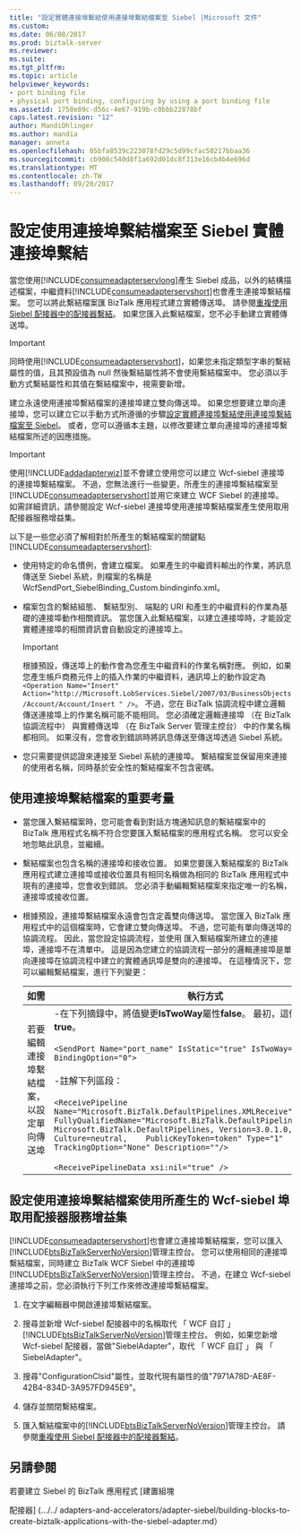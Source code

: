 ```yaml
---
title: "設定實體連接埠繫結使用連接埠繫結檔案至 Siebel |Microsoft 文件"
ms.custom: 
ms.date: 06/08/2017
ms.prod: biztalk-server
ms.reviewer: 
ms.suite: 
ms.tgt_pltfrm: 
ms.topic: article
helpviewer_keywords:
- port binding file
- physical port binding, configuring by using a port binding file
ms.assetid: 1758e89c-d56c-4e67-919b-c0bbb22878bf
caps.latest.revision: "12"
author: MandiOhlinger
ms.author: mandia
manager: anneta
ms.openlocfilehash: 05bfa8539c223078fd29c5d99cfac50217bbaa36
ms.sourcegitcommit: cb908c540d8f1a692d01dc8f313e16cb4b4e696d
ms.translationtype: MT
ms.contentlocale: zh-TW
ms.lasthandoff: 09/20/2017
---
```

# <a name="configure-a-physical-port-binding-using-a-port-binding-file-to-siebel"></a>設定使用連接埠繫結檔案至 Siebel 實體連接埠繫結
當您使用[!INCLUDE[consumeadapterservlong](../../includes/consumeadapterservlong-md.md)]產生 Siebel 成品，以外的結構描述檔案，中繼資料[!INCLUDE[consumeadapterservshort](../../includes/consumeadapterservshort-md.md)]也會產生連接埠繫結檔案。 您可以將此繫結檔案匯 BizTalk 應用程式建立實體傳送埠。 請參閱[重複使用 Siebel 配接器中的配接器繫結](../../adapters-and-accelerators/adapter-siebel/reuse-adapter-bindings-in-the-siebel-adapter.md)。 如果您匯入此繫結檔案，您不必手動建立實體傳送埠。  
  
> [!IMPORTANT]
>  同時使用[!INCLUDE[consumeadapterservshort](../../includes/consumeadapterservshort-md.md)]，如果您未指定類型字串的繫結屬性的值，且其預設值為 null 然後繫結屬性將不會使用繫結檔案中。 您必須以手動方式繫結屬性和其值在繫結檔案中，視需要新增。  
  
 建立永遠使用連接埠繫結檔案的連接埠建立雙向傳送埠。 如果您想要建立單向連接埠，您可以建立它以手動方式所遵循的步驟[設定實體連接埠繫結使用連接埠繫結檔案至 Siebel](../../adapters-and-accelerators/adapter-siebel/configure-a-physical-port-binding-using-a-port-binding-file-to-siebel.md)。 或者，您可以遵循本主題，以修改要建立單向連接埠的連接埠繫結檔案所述的因應措施。  
  
> [!IMPORTANT]
>  使用[!INCLUDE[addadapterwiz](../../includes/addadapterwiz-md.md)]並不會建立使用您可以建立 Wcf-siebel 連接埠的連接埠繫結檔案。 不過，您無法進行一些變更，所產生的連接埠繫結檔案至[!INCLUDE[consumeadapterservshort](../../includes/consumeadapterservshort-md.md)]並用它來建立 WCF Siebel 的連接埠。 如需詳細資訊，請參閱設定 Wcf-siebel 連接埠使用連接埠繫結檔案產生使用取用配接器服務增益集。  
  
 以下是一些您必須了解相對於所產生的繫結檔案的關鍵點[!INCLUDE[consumeadapterservshort](../../includes/consumeadapterservshort-md.md)]:  
  
-   使用特定的命名慣例，會建立檔案。 如果產生的中繼資料輸出的作業，將訊息傳送至 Siebel 系統，則檔案的名稱是 WcfSendPort_SiebelBinding_Custom.bindinginfo.xml。  
  
-   檔案包含的繫結組態、 繫結型別、 端點的 URI 和產生的中繼資料的作業為基礎的連接埠動作相關資訊。 當您匯入此繫結檔案，以建立連接埠時，才能設定實體連接埠的相關資訊會自動設定的連接埠上。  
  
    > [!IMPORTANT]
    >  根據預設，傳送埠上的動作會為您產生中繼資料的作業名稱對應。 例如，如果您產生帳戶商務元件上的插入作業的中繼資料，通訊埠上的動作設定為`<Operation Name="Insert" Action="http://Microsoft.LobServices.Siebel/2007/03/BusinessObjects/Account/Account/Insert " />`。 不過，您在 BizTalk 協調流程中建立邏輯傳送連接埠上的作業名稱可能不能相同。 您必須確定邏輯連接埠 （在 BizTalk 協調流程中） 與實體傳送埠 （在 BizTalk Server 管理主控台） 中的作業名稱都相同。 如果沒有，您會收到錯誤時將訊息傳送至傳送埠透過 Siebel 系統。  
  
-   您只需要提供認證來連接至 Siebel 系統的連接埠。 繫結檔案並保留用來連接的使用者名稱，同時基於安全性的繫結檔案不包含密碼。  
  
## <a name="key-considerations-for-using-the-port-binding-file"></a>使用連接埠繫結檔案的重要考量  
  
-   當您匯入繫結檔案時，您可能會看到對話方塊通知訊息的繫結檔案中的 BizTalk 應用程式名稱不符合您要匯入繫結檔案的應用程式名稱。 您可以安全地忽略此訊息，並繼續。  
  
-   繫結檔案也包含名稱的連接埠和接收位置。 如果您要匯入繫結檔案的 BizTalk 應用程式建立連接埠或接收位置具有相同名稱做為相同的 BizTalk 應用程式中現有的連接埠，您會收到錯誤。 您必須手動編輯繫結檔案來指定唯一的名稱，連接埠或接收位置。  
  
-   根據預設，連接埠繫結檔案永遠會包含定義雙向傳送埠。 當您匯入 BizTalk 應用程式中的這個檔案時，它會建立雙向傳送埠。 不過，您可能有單向傳送埠的協調流程。 因此，當您設定協調流程，並使用 匯入繫結檔案所建立的連接埠，連接埠不在清單中。 這是因為您建立的協調流程一部分的邏輯連接埠是單向連接埠在協調流程中建立的實體通訊埠是雙向的連接埠。 在這種情況下，您可以編輯繫結檔案，進行下列變更：  
  
    |如需|執行方式|  
    |--------------|-------------|  
    |若要編輯連接埠繫結檔案，以設定單向傳送埠|-在下列摘錄中，將值變更**IsTwoWay**屬性**false**。 最初，這個值設定為**true**。<br /><br /> `<SendPort Name="port_name" IsStatic="true" IsTwoWay="false" BindingOption="0">`<br /><br /> -註解下列區段：<br /><br /> `<ReceivePipeline Name="Microsoft.BizTalk.DefaultPipelines.XMLReceive"    FullyQualifiedName="Microsoft.BizTalk.DefaultPipelines.XMLReceive,    Microsoft.BizTalk.DefaultPipelines, Version=3.0.1.0, Culture=neutral,    PublicKeyToken=token" Type="1" TrackingOption="None" Description=""/>`<br /><br /> `<ReceivePipelineData xsi:nil="true" />`|  
  
## <a name="configuring-a-wcf-siebel-port-using-the-port-binding-file-generated-using-consume-adapter-service-add-in"></a>設定使用連接埠繫結檔案使用所產生的 Wcf-siebel 埠取用配接器服務增益集  
 [!INCLUDE[consumeadapterservshort](../../includes/consumeadapterservshort-md.md)]也會建立連接埠繫結檔案，您可以匯入[!INCLUDE[btsBizTalkServerNoVersion](../../includes/btsbiztalkservernoversion-md.md)]管理主控台。 您可以使用相同的連接埠繫結檔案，同時建立 BizTalk WCF Siebel 中的連接埠[!INCLUDE[btsBizTalkServerNoVersion](../../includes/btsbiztalkservernoversion-md.md)]管理主控台。 不過，在建立 Wcf-siebel 連接埠之前，您必須執行下列工作來修改連接埠繫結檔案。  
  
1.  在文字編輯器中開啟連接埠繫結檔案。  
  
2.  搜尋並新增 Wcf-siebel 配接器中的名稱取代 「 WCF 自訂 」[!INCLUDE[btsBizTalkServerNoVersion](../../includes/btsbiztalkservernoversion-md.md)]管理主控台。 例如，如果您新增 Wcf-siebel 配接器，當做"SiebelAdapter"，取代 「 WCF 自訂 」 與 「 SiebelAdapter"。  
  
3.  搜尋"ConfigurationClsid"屬性，並取代現有屬性的值"7971A78D-AE8F-42B4-834D-3A957FD945E9"。  
  
4.  儲存並關閉繫結檔案。  
  
5.  匯入繫結檔案中的[!INCLUDE[btsBizTalkServerNoVersion](../../includes/btsbiztalkservernoversion-md.md)]管理主控台。 請參閱[重複使用 Siebel 配接器中的配接器繫結](../../adapters-and-accelerators/adapter-siebel/reuse-adapter-bindings-in-the-siebel-adapter.md)。 
  
## <a name="see-also"></a>另請參閱  
若要建立 Siebel 的 BizTalk 應用程式 [建置組塊 

配接器] (.../../ adapters-and-accelerators/adapter-siebel/building-blocks-to-create-biztalk-applications-with-the-siebel-adapter.md）